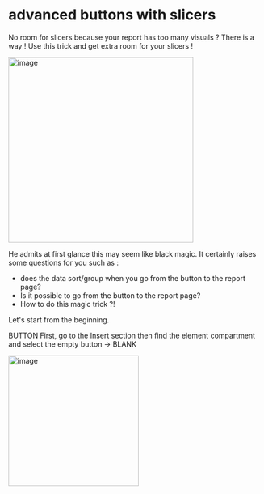 # advanced buttons with slicers
No room for slicers because your report has too many visuals ? There is a way !
Use this trick and get extra room for your slicers ! 


<img width="366" alt="image" src="https://github.com/RajcaPro/advanced-buttons-with-slicers/assets/175021059/922de6c8-9cbc-4519-8b2a-2ac9a1794af2">


He admits at first glance this may seem like black magic. It certainly raises some questions for you such as :
- does the data sort/group when you go from the button to the report page?
- Is it possible to go from the button to the report page?
- How to do this magic trick ?!

Let's start from the beginning. 

BUTTON 
First, go to the Insert section then find the element compartment and select the empty button -> BLANK

<img width="258" alt="image" src="https://github.com/RajcaPro/advanced-buttons-with-slicers/assets/175021059/70910ecb-49ca-4e5b-ae34-0b5600e2f844">

